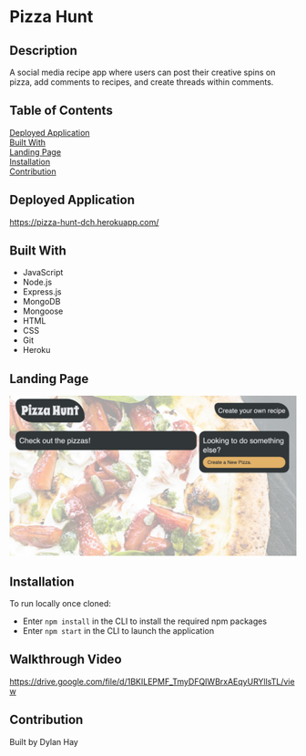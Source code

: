 # Pizza Hunt

## Description
A social media recipe app where users can post their creative spins on pizza, add comments to recipes, and create threads within comments.

## Table of Contents
[Deployed Application](#deployed-application)  
[Built With](#built-with)  
[Landing Page](#landing-page)  
[Installation](#installation)  
[Contribution](#contribution)  

## Deployed Application
https://pizza-hunt-dch.herokuapp.com/

## Built With
* JavaScript
* Node.js
* Express.js
* MongoDB
* Mongoose
* HTML
* CSS
* Git
* Heroku

## Landing Page
![Screenshot](./public/images/pizza-hunt-landpage.png "Landing Page")

## Installation
To run locally once cloned:
* Enter `npm install` in the CLI to install the required npm packages
* Enter `npm start` in the CLI to launch the application

## Walkthrough Video
https://drive.google.com/file/d/1BKILEPMF_TmyDFQIWBrxAEqyURYllsTL/view

## Contribution
Built by Dylan Hay